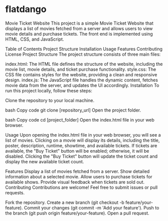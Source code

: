 # flatdango
Movie Ticket Website
This project is a simple Movie Ticket Website that displays a list of movies fetched from a server and allows users to view movie details and purchase tickets. The front end is implemented using HTML, CSS, and JavaScript.

Table of Contents
Project Structure
Installation
Usage
Features
Contributing
License
Project Structure
The project structure consists of three main files:

index.html: The HTML file defines the structure of the website, including the movie list, movie details, and ticket purchase functionality.
style.css: The CSS file contains styles for the website, providing a clean and responsive design.
index.js: The JavaScript file handles the dynamic content, fetches movie data from the server, and updates the UI accordingly.
Installation
To run this project locally, follow these steps:

Clone the repository to your local machine.

bash
Copy code
git clone [repository_url]
Open the project folder.

bash
Copy code
cd [project_folder]
Open the index.html file in your web browser.

Usage
Upon opening the index.html file in your web browser, you will see a list of movies. Clicking on a movie will display its details, including the title, poster, description, runtime, showtime, and available tickets. If tickets are available, the "Buy Ticket" button will be enabled; otherwise, it will be disabled. Clicking the "Buy Ticket" button will update the ticket count and display the new available ticket count.

Features
Display a list of movies fetched from a server.
Show detailed information about a selected movie.
Allow users to purchase tickets for available shows.
Provide visual feedback when tickets are sold out.
Contributing
Contributions are welcome! Feel free to submit issues or pull requests.

Fork the repository.
Create a new branch (git checkout -b feature/your-feature).
Commit your changes (git commit -m 'Add your feature').
Push to the branch (git push origin feature/your-feature).
Open a pull request.
